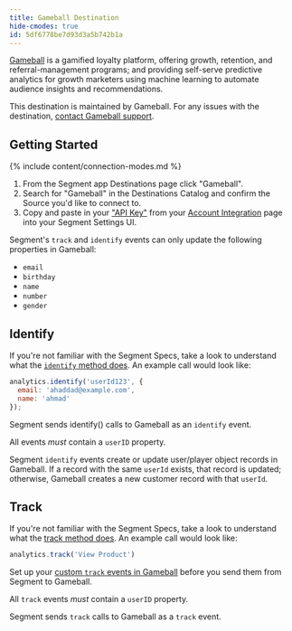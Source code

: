 ```yaml
---
title: Gameball Destination
hide-cmodes: true
id: 5df6778be7d93d3a5b742b1a
---
```

[Gameball](https://gameball.co/?utm_source=segmentio&utm_medium=docs&utm_campaign=partners) is a gamified loyalty platform, offering growth, retention, and referral-management programs; and providing self-serve predictive analytics for growth marketers using machine learning to automate audience insights and recommendations.

This destination is maintained by Gameball. For any issues with the destination, [contact Gameball support](mailto:support@gmabell.co).


## Getting Started

{% include content/connection-modes.md %}

1. From the Segment app Destinations page click "Gameball".
2. Search for "Gameball" in the Destinations Catalog and confirm the Source you'd like to connect to.
3. Copy and paste in your ["API Key"](https://help.gameball.co/en/articles/3467114-how-can-you-get-your-account-integration-details-api-key-transaction-key) from your [Account Integration](https://app.gameball.co/settings) page into your Segment Settings UI.


Segment's `track` and `identify` events can only update the following properties in Gameball:

- `email`
- `birthday`
- `name`
- `number`
- `gender`

## Identify

If you're not familiar with the Segment Specs, take a look to understand what the [`identify` method does](/docs/connections/spec/identify/). An example call would look like:

```js
analytics.identify('userId123', {
  email: 'ahaddad@example.com',
  name: 'ahmad'
});
```

Segment sends identify() calls to Gameball as an `identify` event.

All events _must_ contain a `userID` property.

Segment `identify` events create or update user/player object records in Gameball. If a record with the same `userId` exists, that record is updated; otherwise, Gameball creates a new customer record with that `userId`.

## Track

If you're not familiar with the Segment Specs, take a look to understand what the [track method does](/docs/connections/spec/track/). An example call would look like:

```js
analytics.track('View Product')
```

Set up your [custom `track` events in Gameball](https://help.gameball.co/en/articles/3467130-manage-your-players-events) before you send them from Segment to Gameball.

All `track` events _must_ contain a `userID` property.

Segment sends `track` calls to Gameball as a `track` event.
